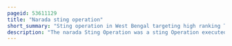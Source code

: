 ```yaml
---
pageid: 53611129
title: "Narada sting operation"
short_summary: "Sting operation in West Bengal targeting high ranking Trinamool politicians"
description: "The narada Sting Operation was a sting Operation executed by Mathew Samuel targeting high-ranking Officials and Politicians of the all india Trinamool Congress. It showed several politicians and a high-ranked police officer accepting cash bribes in exchange for providing unofficial favors to a company."
---
```

